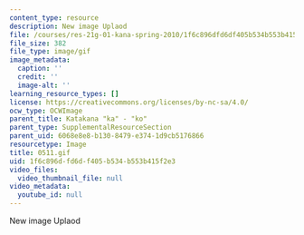 ```yaml
---
content_type: resource
description: New image Uplaod
file: /courses/res-21g-01-kana-spring-2010/1f6c896dfd6df405b534b553b415f2e3_0511.gif
file_size: 382
file_type: image/gif
image_metadata:
  caption: ''
  credit: ''
  image-alt: ''
learning_resource_types: []
license: https://creativecommons.org/licenses/by-nc-sa/4.0/
ocw_type: OCWImage
parent_title: Katakana "ka" - "ko"
parent_type: SupplementalResourceSection
parent_uid: 6068e8e8-b130-8479-e374-1d9cb5176866
resourcetype: Image
title: 0511.gif
uid: 1f6c896d-fd6d-f405-b534-b553b415f2e3
video_files:
  video_thumbnail_file: null
video_metadata:
  youtube_id: null
---
```

New image Uplaod